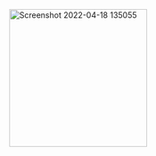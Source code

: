 <img width="247" alt="Screenshot 2022-04-18 135055" src="https://user-images.githubusercontent.com/101534119/163810653-407d11a7-7d47-48a5-9167-7a3fe52e579d.png">
